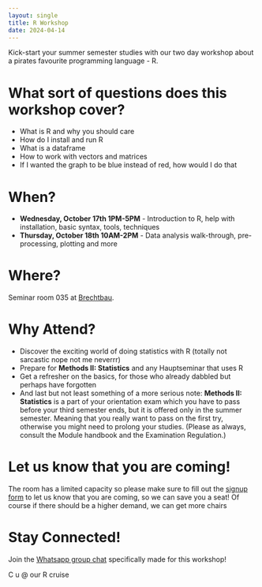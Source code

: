 ```yaml
---
layout: single
title: R Workshop
date: 2024-04-14
---
```


Kick-start your summer semester studies with our two day workshop about a pirates favourite programming language - R.

# What sort of questions does this workshop cover?

- What is R and why you should care
- How do I install and run R
- What is a dataframe
- How to work with vectors and matrices
- If I wanted the graph to be blue instead of red, how would I do that

# When?

- **Wednesday, October 17th 1PM-5PM** - Introduction to R, help with installation, basic syntax, tools, techniques
- **Thursday, October 18th 10AM-2PM** - Data analysis walk-through, pre-processing, plotting and more

# Where?

Seminar room 035 at [Brechtbau](https://maps.app.goo.gl/x9EcpBGotYSKaViy8).

# Why Attend?

- Discover the exciting world of doing statistics with R (totally not sarcastic nope not me neverrr)
- Prepare for **Methods II: Statistics** and any Hauptseminar that uses R
- Get a refresher on the basics, for those who already dabbled but perhaps have forgotten
- And last but not least something of a more serious note: **Methods II: Statistics** is a part of your orientation exam which you have to pass before your third semester ends, but it is offered only in the summer semester. Meaning that you really want to pass on the first try, otherwise you might need to prolong your studies. (Please as always, consult the Module handbook and the Examination Regulation.)


# Let us know that you are coming!

The room has a limited capacity so please make sure to fill out the [signup form](https://forms.gle/yZtGjP1eh8VyX84z8) to let us know that you are coming, so we can save you a seat! Of course if there should be a higher demand, we can get more chairs

# Stay Connected!

Join the [Whatsapp group chat](https://chat.whatsapp.com/LInZVbtZhsm9W5oerFFOoJ) specifically made for this workshop!

C u @ our R cruise
